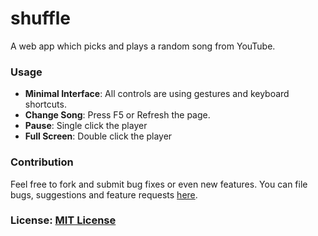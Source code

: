 # shuffle
A web app which picks and plays a random song from YouTube.


### Usage
- **Minimal Interface**: All controls are using gestures and keyboard shortcuts.
- **Change Song**: Press F5 or Refresh the page.
- **Pause**: Single click the player
- **Full Screen**: Double click the player

### Contribution
Feel free to fork and submit bug fixes or even new features. You can file bugs, suggestions and feature requests [here](https://github.com/studenton/shuffle/issues/new).

### License: [MIT License](https://github.com/studenton/shuffle/blob/gh-pages/LICENSE)

